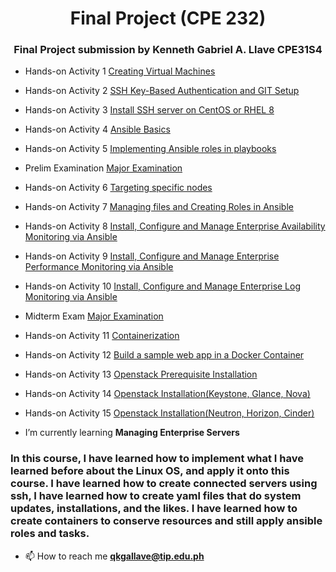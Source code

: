 <h1 align="center">Final Project (CPE 232)</h1>
<h3 align="center">Final Project submission by Kenneth Gabriel A. Llave CPE31S4</h3>

- Hands-on Activity 1 [Creating Virtual Machines](https://github.com/qkgallave/Act_1.git)

- Hands-on Activity 2 [SSH Key-Based Authentication and GIT Setup](https://github.com/qkgallave/Act_2.git)

- Hands-on Activity 3 [Install SSH server on CentOS or RHEL 8](https://github.com/qkgallave/Act_3.git)

- Hands-on Activity 4 [Ansible Basics](https://github.com/qkgallave/Act_4.git)

- Hands-on Activity 5 [Implementing Ansible roles in playbooks](https://github.com/qkgallave/Act_5.git)

- Prelim Examination [Major Examination](https://github.com/qkgallave/llave_PrelimExam.git)

- Hands-on Activity 6 [Targeting specific nodes](https://github.com/qkgallave/Act_6.git)

- Hands-on Activity 7 [Managing files and Creating Roles in Ansible](https://github.com/qkgallave/Act_7.git)

- Hands-on Activity 8 [Install, Configure and Manage Enterprise Availability Monitoring via Ansible](https://github.com/qkgallave/Act_8.git)

- Hands-on Activity 9 [Install, Configure and Manage Enterprise Performance Monitoring via Ansible](https://github.com/qkgallave/Act_9.git)

- Hands-on Activity 10 [Install, Configure and Manage Enterprise Log Monitoring via Ansible](https://github.com/qkgallave/Act_10.git)

- Midterm Exam [Major Examination](https://github.com/qkgallave/CPE_MIDEXAM_LLAVE.git)

- Hands-on Activity 11 [Containerization](https://github.com/qkgallave/Act_11.git)

- Hands-on Activity 12 [Build a sample web app in a Docker Container](https://github.com/qkgallave/Act_12.git)

- Hands-on Activity 13 [Openstack Prerequisite Installation](https://github.com/qkgallave/Act_13.git)

- Hands-on Activity 14 [Openstack Installation(Keystone, Glance, Nova)](https://github.com/qkgallave/Act_14.git)

- Hands-on Activity 15 [Openstack Installation(Neutron, Horizon, Cinder)](https://github.com/qkgallave/Act_15.git)

- I’m currently learning **Managing Enterprise Servers**

<h3 align="left">In this course, I have learned how to implement what I have learned before about the Linux OS, and apply it onto this course. I have learned how to create connected servers using ssh, I have learned how to create yaml files that do system updates, installations, and the likes. I have learned how to create containers to conserve resources and still apply ansible roles and tasks. </h3>

- 📫 How to reach me **qkgallave@tip.edu.ph**
